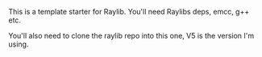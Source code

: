 This is a template starter for Raylib. You'll need Raylibs deps, emcc, g++ etc.

You'll also need to clone the raylib repo into this one, V5 is the version I'm using.